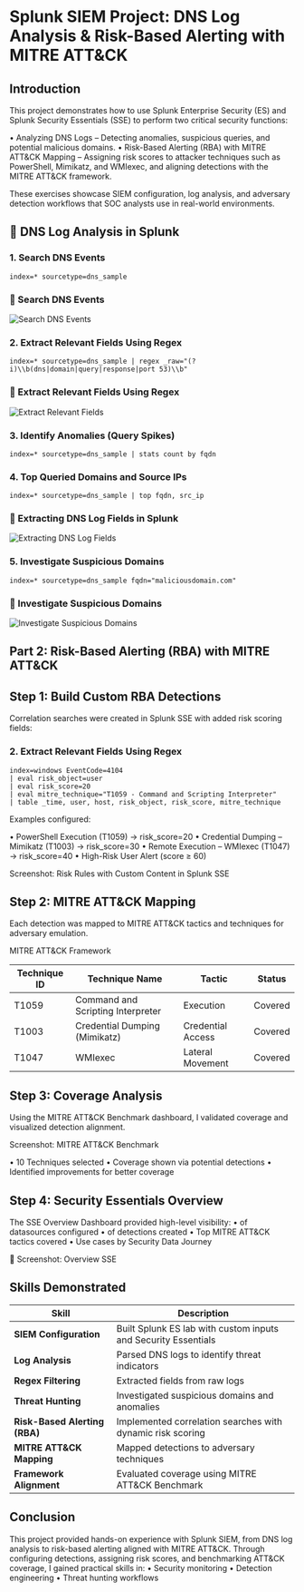 # Splunk SIEM Project: DNS Log Analysis & Risk-Based Alerting with MITRE ATT&CK


## Introduction

This project demonstrates how to use Splunk Enterprise Security (ES) and Splunk Security Essentials (SSE) to perform two critical security functions:

• Analyzing DNS Logs – Detecting anomalies, suspicious queries, and potential malicious domains.
• Risk-Based Alerting (RBA) with MITRE ATT&CK Mapping – Assigning risk scores to attacker techniques such as PowerShell, Mimikatz, and WMIexec, and aligning detections with the MITRE ATT&CK framework.

These exercises showcase SIEM configuration, log analysis, and adversary detection workflows that SOC analysts use in real-world environments.

## 🔎 DNS Log Analysis in Splunk

### 1. Search DNS Events
```spl
index=* sourcetype=dns_sample
```

### 🔹 Search DNS Events
![Search DNS Events](project-screenshots/Search%20DNS%20Events.PNG)

### 2. Extract Relevant Fields Using Regex
```spl
index=* sourcetype=dns_sample | regex _raw="(?i)\\b(dns|domain|query|response|port 53)\\b"
```

### 🔹 Extract Relevant Fields Using Regex
![Extract Relevant Fields](project-screenshots/Extract%20Relevant%20Fields%20Using%20Regex.PNG)

### 3. Identify Anomalies (Query Spikes)
```spl
index=* sourcetype=dns_sample | stats count by fqdn
```

### 4. Top Queried Domains and Source IPs
```spl
index=* sourcetype=dns_sample | top fqdn, src_ip
```
### 🔹 Extracting DNS Log Fields in Splunk
![Extracting DNS Log Fields](project-screenshots/Extracting%20DNS%20Log%20Fields%20in%20Splunk.PNG)

### 5. Investigate Suspicious Domains
```spl
index=* sourcetype=dns_sample fqdn="maliciousdomain.com"
```
### 🔹 Investigate Suspicious Domains
![Investigate Suspicious Domains](project-screenshots/Investigate%20Suspicious%20Domains.PNG)

## Part 2: Risk-Based Alerting (RBA) with MITRE ATT&CK

## Step 1: Build Custom RBA Detections

Correlation searches were created in Splunk SSE with added risk scoring fields:

### 2. Extract Relevant Fields Using Regex
```spl
index=windows EventCode=4104
| eval risk_object=user
| eval risk_score=20
| eval mitre_technique="T1059 - Command and Scripting Interpreter"
| table _time, user, host, risk_object, risk_score, mitre_technique
```

Examples configured:

• PowerShell Execution (T1059) → risk_score=20
• Credential Dumping – Mimikatz (T1003) → risk_score=30
• Remote Execution – WMIexec (T1047) → risk_score=40
• High-Risk User Alert (score ≥ 60)

Screenshot: Risk Rules with Custom Content in Splunk SSE


## Step 2: MITRE ATT&CK Mapping
Each detection was mapped to MITRE ATT&CK tactics and techniques for adversary emulation.

MITRE ATT&CK Framework

| Technique ID | Technique Name                    | Tactic            | Status  |
| ------------ | --------------------------------- | ----------------- | ------- |
| T1059        | Command and Scripting Interpreter | Execution         | Covered |
| T1003        | Credential Dumping (Mimikatz)     | Credential Access | Covered |
| T1047        | WMIexec                           | Lateral Movement  | Covered |

## Step 3: Coverage Analysis
Using the MITRE ATT&CK Benchmark dashboard, I validated coverage and visualized detection alignment.

Screenshot: MITRE ATT&CK Benchmark

• 10 Techniques selected
• Coverage shown via potential detections
• Identified improvements for better coverage


## Step 4: Security Essentials Overview
The SSE Overview Dashboard provided high-level visibility:
• of datasources configured
• of detections created
• Top MITRE ATT&CK tactics covered
• Use cases by Security Data Journey

📸 Screenshot: Overview SSE


## Skills Demonstrated

| Skill                         | Description                                                    |
| ----------------------------- | -------------------------------------------------------------- |
| **SIEM Configuration**        | Built Splunk ES lab with custom inputs and Security Essentials |
| **Log Analysis**              | Parsed DNS logs to identify threat indicators                  |
| **Regex Filtering**           | Extracted fields from raw logs                                 |
| **Threat Hunting**            | Investigated suspicious domains and anomalies                  |
| **Risk-Based Alerting (RBA)** | Implemented correlation searches with dynamic risk scoring     |
| **MITRE ATT\&CK Mapping**     | Mapped detections to adversary techniques                      |
| **Framework Alignment**       | Evaluated coverage using MITRE ATT\&CK Benchmark               |


## Conclusion
This project provided hands-on experience with Splunk SIEM, from DNS log analysis to risk-based alerting aligned with MITRE ATT&CK.
Through configuring detections, assigning risk scores, and benchmarking ATT&CK coverage, I gained practical skills in:
• Security monitoring
• Detection engineering
• Threat hunting workflows
